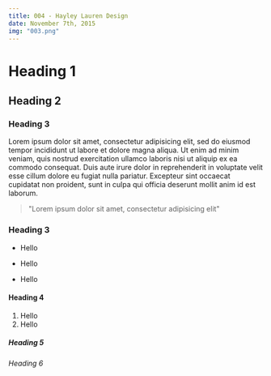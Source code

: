 ```yaml
---
title: 004 - Hayley Lauren Design
date: November 7th, 2015
img: "003.png"
---
```


# Heading 1

## Heading 2

### Heading 3

Lorem ipsum dolor sit amet, consectetur adipisicing elit, sed do eiusmod tempor incididunt ut labore et dolore magna aliqua. Ut enim ad minim veniam, quis nostrud exercitation ullamco laboris nisi ut aliquip ex ea commodo consequat. Duis aute irure dolor in reprehenderit in voluptate velit esse cillum dolore eu fugiat nulla pariatur. Excepteur sint occaecat cupidatat non proident, sunt in culpa qui officia deserunt mollit anim id est laborum.

> "Lorem ipsum dolor sit amet, consectetur adipisicing elit"

### Heading 3

+ Hello
* Hello
- Hello

#### Heading 4

1. Hello
  1. Hello

##### Heading 5

###### Heading 6
